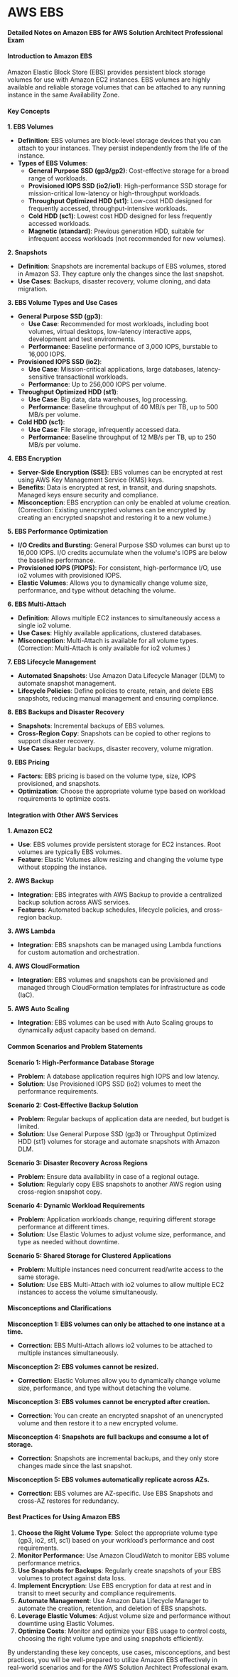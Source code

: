 # AWS EBS

#### Detailed Notes on Amazon EBS for AWS Solution Architect Professional Exam

#### Introduction to Amazon EBS

Amazon Elastic Block Store (EBS) provides persistent block storage volumes for use with Amazon EC2 instances. EBS volumes are highly available and reliable storage volumes that can be attached to any running instance in the same Availability Zone.

#### Key Concepts

**1. EBS Volumes**

* **Definition**: EBS volumes are block-level storage devices that you can attach to your instances. They persist independently from the life of the instance.
* **Types of EBS Volumes**:
  * **General Purpose SSD (gp3/gp2)**: Cost-effective storage for a broad range of workloads.
  * **Provisioned IOPS SSD (io2/io1)**: High-performance SSD storage for mission-critical low-latency or high-throughput workloads.
  * **Throughput Optimized HDD (st1)**: Low-cost HDD designed for frequently accessed, throughput-intensive workloads.
  * **Cold HDD (sc1)**: Lowest cost HDD designed for less frequently accessed workloads.
  * **Magnetic (standard)**: Previous generation HDD, suitable for infrequent access workloads (not recommended for new volumes).

**2. Snapshots**

* **Definition**: Snapshots are incremental backups of EBS volumes, stored in Amazon S3. They capture only the changes since the last snapshot.
* **Use Cases**: Backups, disaster recovery, volume cloning, and data migration.

**3. EBS Volume Types and Use Cases**

* **General Purpose SSD (gp3)**:
  * **Use Case**: Recommended for most workloads, including boot volumes, virtual desktops, low-latency interactive apps, development and test environments.
  * **Performance**: Baseline performance of 3,000 IOPS, burstable to 16,000 IOPS.
* **Provisioned IOPS SSD (io2)**:
  * **Use Case**: Mission-critical applications, large databases, latency-sensitive transactional workloads.
  * **Performance**: Up to 256,000 IOPS per volume.
* **Throughput Optimized HDD (st1)**:
  * **Use Case**: Big data, data warehouses, log processing.
  * **Performance**: Baseline throughput of 40 MB/s per TB, up to 500 MB/s per volume.
* **Cold HDD (sc1)**:
  * **Use Case**: File storage, infrequently accessed data.
  * **Performance**: Baseline throughput of 12 MB/s per TB, up to 250 MB/s per volume.

**4. EBS Encryption**

* **Server-Side Encryption (SSE)**: EBS volumes can be encrypted at rest using AWS Key Management Service (KMS) keys.
* **Benefits**: Data is encrypted at rest, in transit, and during snapshots. Managed keys ensure security and compliance.
* **Misconception**: EBS encryption can only be enabled at volume creation. (Correction: Existing unencrypted volumes can be encrypted by creating an encrypted snapshot and restoring it to a new volume.)

**5. EBS Performance Optimization**

* **I/O Credits and Bursting**: General Purpose SSD volumes can burst up to 16,000 IOPS. I/O credits accumulate when the volume's IOPS are below the baseline performance.
* **Provisioned IOPS (PIOPS)**: For consistent, high-performance I/O, use io2 volumes with provisioned IOPS.
* **Elastic Volumes**: Allows you to dynamically change volume size, performance, and type without detaching the volume.

**6. EBS Multi-Attach**

* **Definition**: Allows multiple EC2 instances to simultaneously access a single io2 volume.
* **Use Cases**: Highly available applications, clustered databases.
* **Misconception**: Multi-Attach is available for all volume types. (Correction: Multi-Attach is only available for io2 volumes.)

**7. EBS Lifecycle Management**

* **Automated Snapshots**: Use Amazon Data Lifecycle Manager (DLM) to automate snapshot management.
* **Lifecycle Policies**: Define policies to create, retain, and delete EBS snapshots, reducing manual management and ensuring compliance.

**8. EBS Backups and Disaster Recovery**

* **Snapshots**: Incremental backups of EBS volumes.
* **Cross-Region Copy**: Snapshots can be copied to other regions to support disaster recovery.
* **Use Cases**: Regular backups, disaster recovery, volume migration.

**9. EBS Pricing**

* **Factors**: EBS pricing is based on the volume type, size, IOPS provisioned, and snapshots.
* **Optimization**: Choose the appropriate volume type based on workload requirements to optimize costs.

#### Integration with Other AWS Services

**1. Amazon EC2**

* **Use**: EBS volumes provide persistent storage for EC2 instances. Root volumes are typically EBS volumes.
* **Feature**: Elastic Volumes allow resizing and changing the volume type without stopping the instance.

**2. AWS Backup**

* **Integration**: EBS integrates with AWS Backup to provide a centralized backup solution across AWS services.
* **Features**: Automated backup schedules, lifecycle policies, and cross-region backup.

**3. AWS Lambda**

* **Integration**: EBS snapshots can be managed using Lambda functions for custom automation and orchestration.

**4. AWS CloudFormation**

* **Integration**: EBS volumes and snapshots can be provisioned and managed through CloudFormation templates for infrastructure as code (IaC).

**5. AWS Auto Scaling**

* **Integration**: EBS volumes can be used with Auto Scaling groups to dynamically adjust capacity based on demand.

#### Common Scenarios and Problem Statements

**Scenario 1: High-Performance Database Storage**

* **Problem**: A database application requires high IOPS and low latency.
* **Solution**: Use Provisioned IOPS SSD (io2) volumes to meet the performance requirements.

**Scenario 2: Cost-Effective Backup Solution**

* **Problem**: Regular backups of application data are needed, but budget is limited.
* **Solution**: Use General Purpose SSD (gp3) or Throughput Optimized HDD (st1) volumes for storage and automate snapshots with Amazon DLM.

**Scenario 3: Disaster Recovery Across Regions**

* **Problem**: Ensure data availability in case of a regional outage.
* **Solution**: Regularly copy EBS snapshots to another AWS region using cross-region snapshot copy.

**Scenario 4: Dynamic Workload Requirements**

* **Problem**: Application workloads change, requiring different storage performance at different times.
* **Solution**: Use Elastic Volumes to adjust volume size, performance, and type as needed without downtime.

**Scenario 5: Shared Storage for Clustered Applications**

* **Problem**: Multiple instances need concurrent read/write access to the same storage.
* **Solution**: Use EBS Multi-Attach with io2 volumes to allow multiple EC2 instances to access the volume simultaneously.

#### Misconceptions and Clarifications

**Misconception 1: EBS volumes can only be attached to one instance at a time.**

* **Correction**: EBS Multi-Attach allows io2 volumes to be attached to multiple instances simultaneously.

**Misconception 2: EBS volumes cannot be resized.**

* **Correction**: Elastic Volumes allow you to dynamically change volume size, performance, and type without detaching the volume.

**Misconception 3: EBS volumes cannot be encrypted after creation.**

* **Correction**: You can create an encrypted snapshot of an unencrypted volume and then restore it to a new encrypted volume.

**Misconception 4: Snapshots are full backups and consume a lot of storage.**

* **Correction**: Snapshots are incremental backups, and they only store changes made since the last snapshot.

**Misconception 5: EBS volumes automatically replicate across AZs.**

* **Correction**: EBS volumes are AZ-specific. Use EBS Snapshots and cross-AZ restores for redundancy.

#### Best Practices for Using Amazon EBS

1. **Choose the Right Volume Type**: Select the appropriate volume type (gp3, io2, st1, sc1) based on your workload’s performance and cost requirements.
2. **Monitor Performance**: Use Amazon CloudWatch to monitor EBS volume performance metrics.
3. **Use Snapshots for Backups**: Regularly create snapshots of your EBS volumes to protect against data loss.
4. **Implement Encryption**: Use EBS encryption for data at rest and in transit to meet security and compliance requirements.
5. **Automate Management**: Use Amazon Data Lifecycle Manager to automate the creation, retention, and deletion of EBS snapshots.
6. **Leverage Elastic Volumes**: Adjust volume size and performance without downtime using Elastic Volumes.
7. **Optimize Costs**: Monitor and optimize your EBS usage to control costs, choosing the right volume type and using snapshots efficiently.

By understanding these key concepts, use cases, misconceptions, and best practices, you will be well-prepared to utilize Amazon EBS effectively in real-world scenarios and for the AWS Solution Architect Professional exam.
